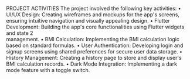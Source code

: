 PROJECT ACTIVITIES 
The project involved the following key activities: 
• UI/UX Design: Creating wireframes and mockups for the app's screens, ensuring intuitive 
navigation and visually appealing design. 
• Flutter Development: Building the app's core functionalities using Flutter widgets and state 
2   
management. 
• BMI Calculation: Implementing the BMI calculation logic based on standard formulas. 
• User Authentication: Developing login and signup screens using shared preferences for secure 
user data storage. 
• History Management: Creating a history page to store and display user's BMI calculation records. 
• Dark Mode Integration: Implementing a dark mode feature with a toggle switch. 
